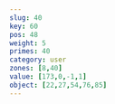 ```yaml
---
slug: 40
key: 60
pos: 48
weight: 5
primes: 40
category: user
zones: [8,40]
value: [173,0,-1,1]
object: [22,27,54,76,85]
---
```

